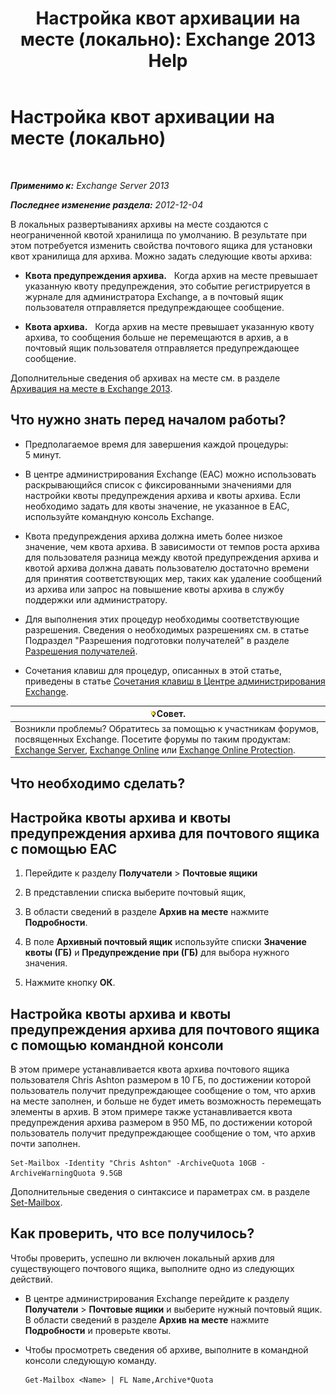 ﻿---
title: 'Настройка квот архивации на месте (локально): Exchange 2013 Help'
TOCTitle: Настройка квот архивации на месте (локально)
ms:assetid: f10e77c7-e1d4-415a-bef9-cb3f00e74c34
ms:mtpsurl: https://technet.microsoft.com/ru-ru/library/Ee633489(v=EXCHG.150)
ms:contentKeyID: 50556500
ms.date: 04/30/2018
mtps_version: v=EXCHG.150
ms.translationtype: HT
---

# Настройка квот архивации на месте (локально)

 

_**Применимо к:** Exchange Server 2013_

_**Последнее изменение раздела:** 2012-12-04_

В локальных развертываниях архивы на месте создаются с неограниченной квотой хранилища по умолчанию. В результате при этом потребуется изменить свойства почтового ящика для установки квот хранилища для архива. Можно задать следующие квоты архива:

  - **Квота предупреждения архива.**   Когда архив на месте превышает указанную квоту предупреждения, это событие регистрируется в журнале для администратора Exchange, а в почтовый ящик пользователя отправляется предупреждающее сообщение.

  - **Квота архива.**   Когда архив на месте превышает указанную квоту архива, то сообщения больше не перемещаются в архив, а в почтовый ящик пользователя отправляется предупреждающее сообщение.

Дополнительные сведения об архивах на месте см. в разделе [Архивация на месте в Exchange 2013](in-place-archiving-in-exchange-2013-exchange-2013-help.md).

## Что нужно знать перед началом работы?

  - Предполагаемое время для завершения каждой процедуры: 5 минут.

  - В центре администрирования Exchange (EAC) можно использовать раскрывающийся список с фиксированными значениями для настройки квоты предупреждения архива и квоты архива. Если необходимо задать для квоты значение, не указанное в EAC, используйте командную консоль Exchange.

  - Квота предупреждения архива должна иметь более низкое значение, чем квота архива. В зависимости от темпов роста архива для пользователя разница между квотой предупреждения архива и квотой архива должна давать пользователю достаточно времени для принятия соответствующих мер, таких как удаление сообщений из архива или запрос на повышение квоты архива в службу поддержки или администратору.

  - Для выполнения этих процедур необходимы соответствующие разрешения. Сведения о необходимых разрешениях см. в статье Подраздел "Разрешения подготовки получателей" в разделе [Разрешения получателей](recipients-permissions-exchange-2013-help.md).

  - Сочетания клавиш для процедур, описанных в этой статье, приведены в статье [Сочетания клавиш в Центре администрирования Exchange](keyboard-shortcuts-in-the-exchange-admin-center-exchange-online-protection-help.md).

<table>
<thead>
<tr class="header">
<th><img src="images/Bb124558.tip(EXCHG.150).gif" title="Совет" alt="Совет" />Совет.</th>
</tr>
</thead>
<tbody>
<tr class="odd">
<td>Возникли проблемы? Обратитесь за помощью к участникам форумов, посвященных Exchange. Посетите форумы по таким продуктам: <a href="https://go.microsoft.com/fwlink/p/?linkid=60612">Exchange Server</a>, <a href="https://go.microsoft.com/fwlink/p/?linkid=267542">Exchange Online</a> или <a href="https://go.microsoft.com/fwlink/p/?linkid=285351">Exchange Online Protection</a>.</td>
</tr>
</tbody>
</table>


## Что необходимо сделать?

## Настройка квоты архива и квоты предупреждения архива для почтового ящика с помощью EAC

1.  Перейдите к разделу **Получатели** \> **Почтовые ящики**

2.  В представлении списка выберите почтовый ящик,

3.  В области сведений в разделе **Архив на месте** нажмите **Подробности**.

4.  В поле **Архивный почтовый ящик** используйте списки **Значение квоты (ГБ)** и **Предупреждение при (ГБ)** для выбора нужного значения.

5.  Нажмите кнопку **ОК**.

## Настройка квоты архива и квоты предупреждения архива для почтового ящика с помощью командной консоли

В этом примере устанавливается квота архива почтового ящика пользователя Chris Ashton размером в 10 ГБ, по достижении которой пользователь получит предупреждающее сообщение о том, что архив на месте заполнен, и больше не будет иметь возможность перемещать элементы в архив. В этом примере также устанавливается квота предупреждения архива размером в 950 МБ, по достижении которой пользователь получит предупреждающее сообщение о том, что архив почти заполнен.

    Set-Mailbox -Identity "Chris Ashton" -ArchiveQuota 10GB -ArchiveWarningQuota 9.5GB

Дополнительные сведения о синтаксисе и параметрах см. в разделе [Set-Mailbox](https://technet.microsoft.com/ru-ru/library/bb123981\(v=exchg.150\)).

## Как проверить, что все получилось?

Чтобы проверить, успешно ли включен локальный архив для существующего почтового ящика, выполните одно из следующих действий.

  - В центре администрирования Exchange перейдите к разделу **Получатели** \> **Почтовые ящики** и выберите нужный почтовый ящик. В области сведений в разделе **Архив на месте** нажмите **Подробности** и проверьте квоты.

  - Чтобы просмотреть сведения об архиве, выполните в командной консоли следующую команду.
    
        Get-Mailbox <Name> | FL Name,Archive*Quota

